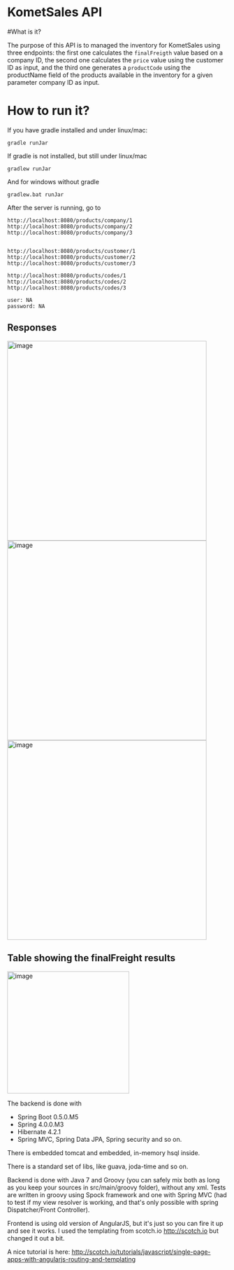 KometSales API
==========================

#What is it?

The purpose of this API is to managed the inventory for KometSales using three endpoints:
the first one calculates the `finalFreigth` value based on a company ID,
the second one calculates the `price` value using the customer ID as input,
and the third one generates a `productCode` using the productName field of the products available in the inventory
for a given parameter company ID as input.

# How to run it?

If you have gradle installed and under linux/mac:

    gradle runJar

If gradle is not installed, but still under linux/mac

    gradlew runJar

And for windows without gradle

    gradlew.bat runJar

After the server is running, go to

```
http://localhost:8080/products/company/1
http://localhost:8080/products/company/2
http://localhost:8080/products/company/3


http://localhost:8080/products/customer/1
http://localhost:8080/products/customer/2
http://localhost:8080/products/customer/3

http://localhost:8080/products/codes/1
http://localhost:8080/products/codes/2
http://localhost:8080/products/codes/3

user: NA
password: NA
```

## Responses

<img width="456" alt="image" src="https://github.com/SergioEstebanPi/kometsales-api/assets/17394456/873c9bc0-aadb-4602-bd48-18d8568990bd">

<img width="456" alt="image" src="https://github.com/SergioEstebanPi/kometsales-api/assets/17394456/3b812fb0-e472-46ac-ad50-bb99cf357198">

<img width="456" alt="image" src="https://github.com/SergioEstebanPi/kometsales-api/assets/17394456/58cda0bf-8a92-4872-94d7-4912297757ab">


## Table showing the finalFreight results

<img width="279" alt="image" src="https://github.com/SergioEstebanPi/kometsales-api/assets/17394456/c1184747-efca-4720-abfb-aaf0680abec0">


The backend is done with 
- Spring Boot 0.5.0.M5
- Spring 4.0.0.M3
- Hibernate 4.2.1 
- Spring MVC, Spring Data JPA, Spring security and so on.

There is embedded tomcat and embedded, in-memory hsql inside.

There is a standard set of libs, like guava, joda-time and so on.

Backend is done with Java 7 and Groovy (you can safely mix both as long as you keep your sources in src/main/groovy folder), without any xml. Tests are written in groovy using Spock framework and one with Spring MVC (had to test if my view resolver is working, and that's only possible with spring Dispatcher/Front Controller).

Frontend is using old version of AngularJS, but it's just so you can fire it up and see it works. I used the
templating from scotch.io <http://scotch.io> but changed it out a bit. 

A nice tutorial is here: http://scotch.io/tutorials/javascript/single-page-apps-with-angularjs-routing-and-templating
